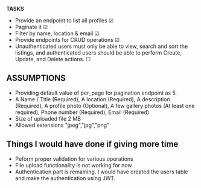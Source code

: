 **TASKS**

-   Provide an endpoint to list all profiles &#9745;
-   Paginate it &#9745;
-   Filter by name, location & email &#9745;
-   Provide endpoints for CRUD operations &#9745;
-   Unauthenticated users must only be able to view, search and sort the listings, and authenticated users should be able to perform Create, Update, and Delete actions. &#9744;

## **ASSUMPTIONS**

-   Providing default value of per_page for pagination endpoint as 5.
-   A Name / Title (Required), A location (Required), A description (Required), A profile photo (Optional), A few gallery photos (At least one required), Phone number (Required), Email (Required)
-   Size of uploaded file 2 MB
-   Allowed extensions "jpeg","jpg","png"

## **Things I would have done if giving more time**

-   Peform proper validation for various operations
-   File upload functionality is not working for now
-   Authentication part is remaining. I would have created the users table and make the authentication using JWT.
